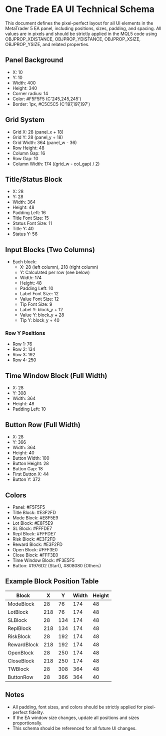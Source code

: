 # One Trade EA UI Technical Schema

This document defines the pixel-perfect layout for all UI elements in the MetaTrader 5 EA panel, including positions, sizes, padding, and spacing. All values are in pixels and should be strictly applied in the MQL5 code using OBJPROP_XDISTANCE, OBJPROP_YDISTANCE, OBJPROP_XSIZE, OBJPROP_YSIZE, and related properties.

## Panel Background
- X: 10
- Y: 10
- Width: 400
- Height: 340
- Corner radius: 14
- Color: #F5F5F5 (C'245,245,245')
- Border: 1px, #C5C5C5 (C'197,197,197')

## Grid System
- Grid X: 28 (panel_x + 18)
- Grid Y: 28 (panel_y + 18)
- Grid Width: 364 (panel_w - 36)
- Row Height: 48
- Column Gap: 16
- Row Gap: 10
- Column Width: 174 ((grid_w - col_gap) / 2)

## Title/Status Block
- X: 28
- Y: 28
- Width: 364
- Height: 48
- Padding Left: 16
- Title Font Size: 15
- Status Font Size: 11
- Title Y: 40
- Status Y: 56

## Input Blocks (Two Columns)
- Each block:
  - X: 28 (left column), 218 (right column)
  - Y: Calculated per row (see below)
  - Width: 174
  - Height: 48
  - Padding Left: 10
  - Label Font Size: 12
  - Value Font Size: 12
  - Tip Font Size: 9
  - Label Y: block_y + 12
  - Value Y: block_y + 28
  - Tip Y: block_y + 40

### Row Y Positions
- Row 1: 76
- Row 2: 134
- Row 3: 192
- Row 4: 250

## Time Window Block (Full Width)
- X: 28
- Y: 308
- Width: 364
- Height: 48
- Padding Left: 10

## Button Row (Full Width)
- X: 28
- Y: 366
- Width: 364
- Height: 40
- Button Width: 100
- Button Height: 28
- Button Gap: 18
- First Button X: 44
- Button Y: 372

## Colors
- Panel: #F5F5F5
- Title Block: #E3F2FD
- Mode Block: #E8F5E9
- Lot Block: #E8F5E9
- SL Block: #FFFDE7
- Repl Block: #FFFDE7
- Risk Block: #E3F2FD
- Reward Block: #E3F2FD
- Open Block: #FFF3E0
- Close Block: #FFF3E0
- Time Window Block: #F3E5F5
- Button: #1976D2 (Start), #808080 (Others)

## Example Block Position Table
| Block         | X   | Y   | Width | Height |
|---------------|-----|-----|-------|--------|
| ModeBlock     | 28  | 76  | 174   | 48     |
| LotBlock      | 218 | 76  | 174   | 48     |
| SLBlock       | 28  | 134 | 174   | 48     |
| ReplBlock     | 218 | 134 | 174   | 48     |
| RiskBlock     | 28  | 192 | 174   | 48     |
| RewardBlock   | 218 | 192 | 174   | 48     |
| OpenBlock     | 28  | 250 | 174   | 48     |
| CloseBlock    | 218 | 250 | 174   | 48     |
| TWBlock       | 28  | 308 | 364   | 48     |
| ButtonRow     | 28  | 366 | 364   | 40     |

## Notes
- All padding, font sizes, and colors should be strictly applied for pixel-perfect fidelity.
- If the EA window size changes, update all positions and sizes proportionally.
- This schema should be referenced for all future UI changes.
